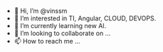- 👋 Hi, I’m @vinssm
- 👀 I’m interested in TI, Angular, CLOUD, DEVOPS.
- 🌱 I’m currently learning new AI.
- 💞️ I’m looking to collaborate on ...
- 📫 How to reach me ...

<!---
vinssm/vinssm is a ✨ special ✨ repository because its `README.md` (this file) appears on your GitHub profile.
You can click the Preview link to take a look at your changes.
--->
